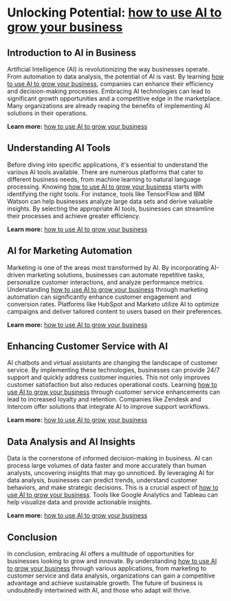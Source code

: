 # Unlocking Potential: <a href="gstechhub.com.ng" target="_blank" rel="noopener noreferrer">how to use AI to grow your business</a>

## Introduction to AI in Business

Artificial Intelligence (AI) is revolutionizing the way businesses operate. From automation to data analysis, the potential of AI is vast. By learning <a href="gstechhub.com.ng" target="_blank" rel="noopener noreferrer">how to use AI to grow your business</a>, companies can enhance their efficiency and decision-making processes. Embracing AI technologies can lead to significant growth opportunities and a competitive edge in the marketplace. Many organizations are already reaping the benefits of implementing AI solutions in their operations.

**Learn more:** [how to use AI to grow your business](gstechhub.com.ng)

## Understanding AI Tools

Before diving into specific applications, it's essential to understand the various AI tools available. There are numerous platforms that cater to different business needs, from machine learning to natural language processing. Knowing <a href="gstechhub.com.ng" target="_blank" rel="noopener noreferrer">how to use AI to grow your business</a> starts with identifying the right tools. For instance, tools like TensorFlow and IBM Watson can help businesses analyze large data sets and derive valuable insights. By selecting the appropriate AI tools, businesses can streamline their processes and achieve greater efficiency.

**Learn more:** [how to use AI to grow your business](gstechhub.com.ng)

## AI for Marketing Automation

Marketing is one of the areas most transformed by AI. By incorporating AI-driven marketing solutions, businesses can automate repetitive tasks, personalize customer interactions, and analyze performance metrics. Understanding <a href="gstechhub.com.ng" target="_blank" rel="noopener noreferrer">how to use AI to grow your business</a> through marketing automation can significantly enhance customer engagement and conversion rates. Platforms like HubSpot and Marketo utilize AI to optimize campaigns and deliver tailored content to users based on their preferences.

**Learn more:** [how to use AI to grow your business](gstechhub.com.ng)

## Enhancing Customer Service with AI

AI chatbots and virtual assistants are changing the landscape of customer service. By implementing these technologies, businesses can provide 24/7 support and quickly address customer inquiries. This not only improves customer satisfaction but also reduces operational costs. Learning <a href="gstechhub.com.ng" target="_blank" rel="noopener noreferrer">how to use AI to grow your business</a> through customer service enhancements can lead to increased loyalty and retention. Companies like Zendesk and Intercom offer solutions that integrate AI to improve support workflows.

**Learn more:** [how to use AI to grow your business](gstechhub.com.ng)

## Data Analysis and AI Insights

Data is the cornerstone of informed decision-making in business. AI can process large volumes of data faster and more accurately than human analysts, uncovering insights that may go unnoticed. By leveraging AI for data analysis, businesses can predict trends, understand customer behaviors, and make strategic decisions. This is a crucial aspect of <a href="gstechhub.com.ng" target="_blank" rel="noopener noreferrer">how to use AI to grow your business</a>. Tools like Google Analytics and Tableau can help visualize data and provide actionable insights.

**Learn more:** [how to use AI to grow your business](gstechhub.com.ng)

## Conclusion

In conclusion, embracing AI offers a multitude of opportunities for businesses looking to grow and innovate. By understanding <a href="gstechhub.com.ng" target="_blank" rel="noopener noreferrer">how to use AI to grow your business</a> through various applications, from marketing to customer service and data analysis, organizations can gain a competitive advantage and achieve sustainable growth. The future of business is undoubtedly intertwined with AI, and those who adapt will thrive.
